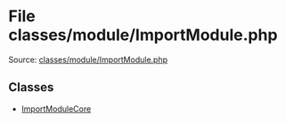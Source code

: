 File classes/module/ImportModule.php
=========

Source: [classes/module/ImportModule.php](https://github.com/PrestaShop/PrestaShop/blob/1.6.0.9/classes/module/ImportModule.php)


Classes
-------

* [ImportModuleCore](class.ImportModuleCore.md)

